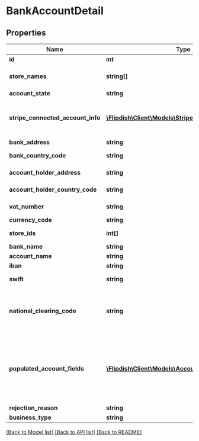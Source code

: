 # BankAccountDetail

## Properties
Name | Type | Description | Notes
------------ | ------------- | ------------- | -------------
**id** | **int** | Id of this account | [optional] 
**store_names** | **string[]** | Store Names that are attached to this account | [optional] 
**account_state** | **string** | Status of Account | [optional] 
**stripe_connected_account_info** | [**\Flipdish\\Client\Models\StripeConnectedAccountInfo**](StripeConnectedAccountInfo.md) | Information about the Stripe connected account associated with this bank account (if any) | [optional] 
**bank_address** | **string** | Address lf the bank | [optional] 
**bank_country_code** | **string** | CountryCode of the Bank Account | [optional] 
**account_holder_address** | **string** | Account Holders Address | [optional] 
**account_holder_country_code** | **string** | Account Holders Country Code | [optional] 
**vat_number** | **string** | Account Holders Vat Number | [optional] 
**currency_code** | **string** | Currency of Account | [optional] 
**store_ids** | **int[]** | List of stores to attach to Account | [optional] 
**bank_name** | **string** | Name of Bank | [optional] 
**account_name** | **string** | Name of this account | [optional] 
**iban** | **string** | IBAN of this account | [optional] 
**swift** | **string** | SWIFT of this bank account | [optional] 
**national_clearing_code** | **string** | National Clearing Code (BSB in Australia, Routing Number in USA/Canada, NCC in NZ) | [optional] 
**populated_account_fields** | [**\Flipdish\\Client\Models\AccountFieldKeyValuePair[]**](AccountFieldKeyValuePair.md) | A list of one or more populated account fields (field key-value pairs).  If this list contains at least one item, the Iban, Swift and NationalClearingCode fields will be ignored. | [optional] 
**rejection_reason** | **string** | Reason for Rejection | [optional] 
**business_type** | **string** | Business Type | [optional] 

[[Back to Model list]](../README.md#documentation-for-models) [[Back to API list]](../README.md#documentation-for-api-endpoints) [[Back to README]](../README.md)


